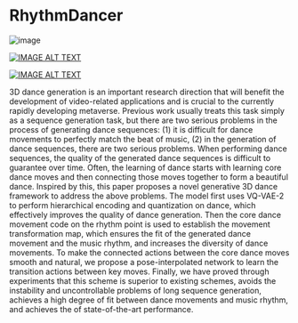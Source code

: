 # RhythmDancer
![image](https://github.com/Ryan00618/RhythmDancer/blob/main/gif/show_git.gif)

[![IMAGE ALT TEXT](http://img.youtube.com/vi/Ner3--GgmNs/0.jpg)](http://www.youtube.com/watch?v=Ner3--GgmNs )

[![IMAGE ALT TEXT](http://img.youtube.com/vi/M0MS8tqvxt0/0.jpg)](http://www.youtube.com/watch?v=M0MS8tqvxt0 )

3D dance generation is an important research direction that will benefit the development of video-related applications and is crucial to the currently rapidly developing metaverse. Previous work usually treats this task simply as a sequence generation task, but there are two serious problems in the process of generating dance sequences: (1) it is difficult for dance movements to perfectly match the beat of music, (2) in the generation of dance sequences, there are two serious problems. When performing dance sequences, the quality of the generated dance sequences is difficult to guarantee over time. Often, the learning of dance starts with learning core dance moves and then connecting those moves together to form a beautiful dance. Inspired by this, this paper proposes a novel generative 3D dance framework to address the above problems. The model first uses VQ-VAE-2 to perform hierarchical encoding and quantization on dance, which effectively improves the quality of dance generation. Then the core dance movement code on the rhythm point is used to establish the movement transformation map, which ensures the fit of the generated dance movement and the music rhythm, and increases the diversity of dance movements. To make the connected actions between the core dance moves smooth and natural, we propose a pose-interpolated network to learn the transition actions between key moves. Finally, we have proved through experiments that this scheme is superior to existing schemes, avoids the instability and uncontrollable problems of long sequence generation, achieves a high degree of fit between dance movements and music rhythm, and achieves the of state-of-the-art performance.
